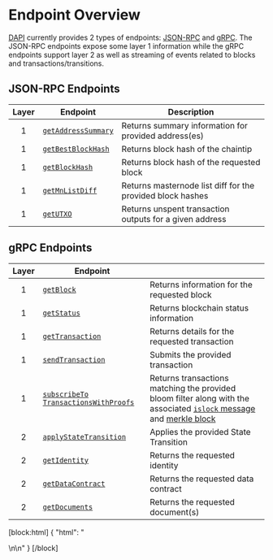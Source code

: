 # Endpoint Overview

[DAPI](explanation-dapi) currently provides 2 types of endpoints: [JSON-RPC](https://www.jsonrpc.org/) and [gRPC](https://grpc.io/docs/guides/). The JSON-RPC endpoints expose some layer 1 information while the gRPC endpoints support layer 2 as well as streaming of events related to blocks and transactions/transitions.

## JSON-RPC Endpoints

| Layer | Endpoint | Description |
| :-: | - | - |
| 1 | [`getAddressSummary`](reference-dapi-endpoints-json-rpc-endpoints#section-get-address-summary) | Returns summary information for provided address(es) |
| 1 | [`getBestBlockHash`](reference-dapi-endpoints-json-rpc-endpoints#section-get-best-block-hash) | Returns block hash of the chaintip |
| 1 | [`getBlockHash`](reference-dapi-endpoints-json-rpc-endpoints#section-get-block-hash) | Returns block hash of the requested block |
| 1 | [`getMnListDiff`](reference-dapi-endpoints-json-rpc-endpoints#section-get-mn-list-diff) | Returns masternode list diff for the provided block hashes |
| 1 | [`getUTXO`](reference-dapi-endpoints-json-rpc-endpoints#section-get-utxo) | Returns unspent transaction outputs for a given address |

## gRPC Endpoints

| Layer | Endpoint | |
| :-: | - | - |
| 1 | [`getBlock`](reference-dapi-endpoints-core-grpc-endpoints#section-get-block) | Returns information for the requested block |
| 1 | [`getStatus`](reference-dapi-endpoints-core-grpc-endpoints#section-get-status) | Returns blockchain status information |
| 1 | [`getTransaction`](reference-dapi-endpoints-core-grpc-endpoints#section-get-transaction) | Returns details for the requested transaction |
| 1 | [`sendTransaction`](reference-dapi-endpoints-core-grpc-endpoints#section-send-transaction) | Submits the provided transaction |
| 1 | [`subscribeTo` `TransactionsWithProofs`](reference-dapi-endpoints-transaction-streaming-endpoints#section-subscribe-to-transactions-with-proofs) | Returns transactions matching the provided bloom filter along with the associated [`islock` message](https://dashcore.readme.io/docs/core-ref-p2p-network-instantsend-messages#section-islock) and [merkle block](https://dashcore.readme.io/docs/core-ref-p2p-network-data-messages#section-merkle-block) |
| 2 | [`applyStateTransition`](reference-dapi-endpoints-platform-endpoints#section-apply-state-transition) | Applies the provided State Transition |
| 2 | [`getIdentity`](reference-dapi-endpoints-platform-endpoints#section-get-identity) | Returns the requested identity |
| 2 | [`getDataContract`](reference-dapi-endpoints-platform-endpoints#section-get-data-contract) | Returns the requested data contract |
| 2 | [`getDocuments`](reference-dapi-endpoints-platform-endpoints#section-get-documents) | Returns the requested document(s) |
[block:html]
{
  "html": "<div></div>\n<!-- Not implemented yet\n| 1 | [`subscribeTo` `BlockHeaders` `WithChainLocks`](reference-dapi-endpoints-core-grpc-endpoints#section-subscribe-to-block-headers-with-chain-locks) | Returns block headers and associated ChainLock signatures |\n\n-->\n<style></style>"
}
[/block]
